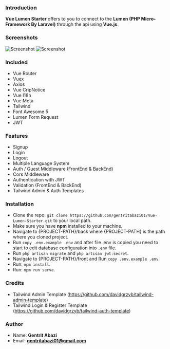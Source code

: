 ### Introduction
**Vue Lumen Starter** offers to you to connect to the **Lumen (PHP Micro-Framework By Laravel)** through the api using **Vue.js**.

### Screenshots
![Screenshot](https://i.imgur.com/TQFdYNI.png)
![Screenshot](https://i.imgur.com/cIIyCD0.png)

### Included
 * Vue Router
 * Vuex
 * Axios
 * Vue CripNotice
 * Vue I18n
 * Vue Meta
 * Tailwind
 * Font Awesome 5
 * Lumen Form Request
 * JWT

### Features
* Signup
* Login
* Logout
* Multiple Language System
* Auth / Guest Middleware (FrontEnd & BackEnd)
* Cors Middleware
* Authentication with JWT
* Validation (FrontEnd & BackEnd)
* Tailwind Admin & Auth Templates

### Installation
* Clone the repo: ``git clone https://github.com/gentritabazi01/Vue-Lumen-Starter.git`` to your local path.
* Make sure you have **npm** installed to your machine.
* Navigate to {PROJECT-PATH}/back where {PROJECT-PATH} is the path where you cloned project.
* Run ``copy .env.example .env`` and after file .env is copied you need to start to edit database configuration into `.env` file.
* Run ``php artisan migrate`` and ``php artisan jwt:secret``.
* Navigate to {PROJECT-PATH}/front  and Run ``copy .env.example .env``.
* Run: ``npm install``.
* Run: ``npm run serve``.

### Credits
* Tailwind Admin Template (https://github.com/davidgrzyb/tailwind-admin-template)
* Tailwind Login & Register Template (https://github.com/davidgrzyb/tailwind-auth-template)

### Author
* Name: **Gentrit Abazi**
* Email: **gentritabazi01@gmail.com**
